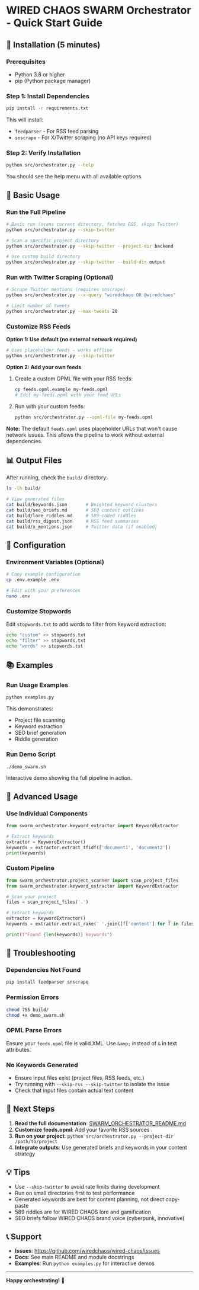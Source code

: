 # WIRED CHAOS SWARM Orchestrator - Quick Start Guide

## 🚀 Installation (5 minutes)

### Prerequisites
- Python 3.8 or higher
- pip (Python package manager)

### Step 1: Install Dependencies

```bash
pip install -r requirements.txt
```

This will install:
- `feedparser` - For RSS feed parsing
- `snscrape` - For X/Twitter scraping (no API keys required)

### Step 2: Verify Installation

```bash
python src/orchestrator.py --help
```

You should see the help menu with all available options.

## 🎯 Basic Usage

### Run the Full Pipeline

```bash
# Basic run (scans current directory, fetches RSS, skips Twitter)
python src/orchestrator.py --skip-twitter

# Scan a specific project directory
python src/orchestrator.py --skip-twitter --project-dir backend

# Use custom build directory
python src/orchestrator.py --skip-twitter --build-dir output
```

### Run with Twitter Scraping (Optional)

```bash
# Scrape Twitter mentions (requires snscrape)
python src/orchestrator.py --x-query "wiredchaos OR @wiredchaos"

# Limit number of tweets
python src/orchestrator.py --max-tweets 20
```

### Customize RSS Feeds

**Option 1: Use default (no external network required)**
```bash
# Uses placeholder feeds - works offline
python src/orchestrator.py --skip-twitter
```

**Option 2: Add your own feeds**
1. Create a custom OPML file with your RSS feeds:
   ```bash
   cp feeds.opml.example my-feeds.opml
   # Edit my-feeds.opml with your feed URLs
   ```

2. Run with your custom feeds:
   ```bash
   python src/orchestrator.py --opml-file my-feeds.opml
   ```

**Note:** The default `feeds.opml` uses placeholder URLs that won't cause network issues. This allows the pipeline to work without external dependencies.

## 📊 Output Files

After running, check the `build/` directory:

```bash
ls -lh build/

# View generated files
cat build/keywords.json       # Weighted keyword clusters
cat build/seo_briefs.md       # SEO content outlines
cat build/lore_riddles.md     # 589-coded riddles
cat build/rss_digest.json     # RSS feed summaries
cat build/x_mentions.json     # Twitter data (if enabled)
```

## 🔧 Configuration

### Environment Variables (Optional)

```bash
# Copy example configuration
cp .env.example .env

# Edit with your preferences
nano .env
```

### Customize Stopwords

Edit `stopwords.txt` to add words to filter from keyword extraction:

```bash
echo "custom" >> stopwords.txt
echo "filter" >> stopwords.txt
echo "words" >> stopwords.txt
```

## 📚 Examples

### Run Usage Examples

```bash
python examples.py
```

This demonstrates:
- Project file scanning
- Keyword extraction
- SEO brief generation
- Riddle generation

### Run Demo Script

```bash
./demo_swarm.sh
```

Interactive demo showing the full pipeline in action.

## 🎨 Advanced Usage

### Use Individual Components

```python
from swarm_orchestrator.keyword_extractor import KeywordExtractor

# Extract keywords
extractor = KeywordExtractor()
keywords = extractor.extract_tfidf(['document1', 'document2'])
print(keywords)
```

### Custom Pipeline

```python
from swarm_orchestrator.project_scanner import scan_project_files
from swarm_orchestrator.keyword_extractor import KeywordExtractor

# Scan your project
files = scan_project_files('.')

# Extract keywords
extractor = KeywordExtractor()
keywords = extractor.extract_rake(' '.join([f['content'] for f in files['files']]))

print(f"Found {len(keywords)} keywords")
```

## 🐛 Troubleshooting

### Dependencies Not Found

```bash
pip install feedparser snscrape
```

### Permission Errors

```bash
chmod 755 build/
chmod +x demo_swarm.sh
```

### OPML Parse Errors

Ensure your `feeds.opml` file is valid XML. Use `&amp;` instead of `&` in text attributes.

### No Keywords Generated

- Ensure input files exist (project files, RSS feeds, etc.)
- Try running with `--skip-rss --skip-twitter` to isolate the issue
- Check that input files contain actual text content

## 🔗 Next Steps

1. **Read the full documentation**: [SWARM_ORCHESTRATOR_README.md](SWARM_ORCHESTRATOR_README.md)
2. **Customize feeds.opml**: Add your favorite RSS sources
3. **Run on your project**: `python src/orchestrator.py --project-dir /path/to/project`
4. **Integrate outputs**: Use generated briefs and keywords in your content strategy

## 💡 Tips

- Use `--skip-twitter` to avoid rate limits during development
- Run on small directories first to test performance
- Generated keywords are best for content planning, not direct copy-paste
- 589 riddles are for WIRED CHAOS lore and gamification
- SEO briefs follow WIRED CHAOS brand voice (cyberpunk, innovative)

## 📞 Support

- **Issues**: https://github.com/wiredchaos/wired-chaos/issues
- **Docs**: See main README and module docstrings
- **Examples**: Run `python examples.py` for interactive demos

---

**Happy orchestrating!** 🚀
